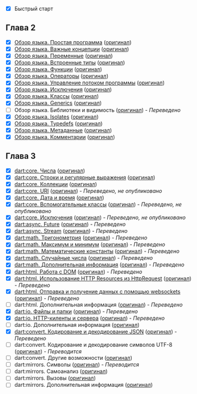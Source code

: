 - [x] Быстрый старт

## Глава 2

- [x] [Обзор языка. Простая программа](http://rudart.in/up-and-running/38/) ([оригинал](https://www.dartlang.org/docs/dart-up-and-running/contents/ch02.html#main-print))
- [x] [Обзор языка. Важные концепции](http://rudart.in/up-and-running/42/) ([оригинал](https://www.dartlang.org/docs/dart-up-and-running/contents/ch02.html#ch02-concepts))
- [x] [Обзор языка. Переменные](http://rudart.in/up-and-running/49/) ([оригинал](https://www.dartlang.org/docs/dart-up-and-running/contents/ch02.html#variables))
- [x] [Обзор языка. Встроенные типы](http://rudart.in/up-and-running/70/) ([оригинал](https://www.dartlang.org/docs/dart-up-and-running/contents/ch02.html#built-in-types))
- [x] [Обзор языка. Функции](http://rudart.in/up-and-running/75/) ([оригинал](https://www.dartlang.org/docs/dart-up-and-running/contents/ch02.html#functions))
- [x] [Обзор языка. Операторы](http://rudart.in/up-and-running/82/) ([оригинал](https://www.dartlang.org/docs/dart-up-and-running/contents/ch02.html#operators))
- [x] [Обзор языка. Управление потоком программы](http://rudart.in/up-and-running/89/) ([оригинал](https://www.dartlang.org/docs/dart-up-and-running/contents/ch02.html#control-flow-statements))
- [x] [Обзор языка. Исключения](http://rudart.in/up-and-running/93/) ([оригинал](https://www.dartlang.org/docs/dart-up-and-running/contents/ch02.html#exceptions))
- [x] [Обзор языка. Классы](http://rudart.in/up-and-running/100/) ([оригинал](https://www.dartlang.org/docs/dart-up-and-running/contents/ch02.html#classes))
- [x] [Обзор языка. Generics](http://rudart.in/up-and-running/107/) ([оригинал](https://www.dartlang.org/docs/dart-up-and-running/contents/ch02.html#generics))
- [ ] Обзор языка. Библиотеки и видимость ([оригинал](https://www.dartlang.org/docs/dart-up-and-running/contents/ch02.html#libraries)) - *Переведено*
- [x] [Обзор языка. Isolates](http://rudart.in/up-and-running/112/) ([оригинал](https://www.dartlang.org/docs/dart-up-and-running/contents/ch02.html#isolates))
- [x] [Обзор языка. Typedefs](http://rudart.in/up-and-running/115/) ([оригинал](https://www.dartlang.org/docs/dart-up-and-running/contents/ch02.html#typedefs))
- [x] [Обзор языка. Метаданные](http://rudart.in/up-and-running/119/) ([оригинал](https://www.dartlang.org/docs/dart-up-and-running/contents/ch02.html#ch02-metadata))
- [x] [Обзор языка. Комментарии](http://rudart.in/up-and-running/134/) ([оригинал](https://www.dartlang.org/docs/dart-up-and-running/contents/ch02.html#comments))

## Глава 3

- [x] [dart:core. Числа](http://rudart.in/up-and-running/137/) ([оригинал](https://www.dartlang.org/docs/dart-up-and-running/contents/ch03.html#ch03-numbers))
- [x] [dart:core. Строки и регулярные выражения](http://rudart.in/up-and-running/141/) ([оригинал](https://www.dartlang.org/docs/dart-up-and-running/contents/ch03.html#ch03-strings-and-regular-expressions))
- [x] [dart:core. Коллекции](http://rudart.in/up-and-running/146/) ([оригинал](https://www.dartlang.org/docs/dart-up-and-running/contents/ch03.html#ch03-collections))
- [x] [dart:core. URI]( http://rudart.in/up-and-running/152/) ([оригинал](https://www.dartlang.org/docs/dart-up-and-running/contents/ch03.html#ch03-uri)) - *Переведено, не опубликовано*
- [x] [dart:core. Дата и время](http://rudart.in/up-and-running/162/) ([оригинал](https://www.dartlang.org/docs/dart-up-and-running/contents/ch03.html#ch03-dates-and-times))
- [x] [dart:core. Вспомогательные классы](http://rudart.in/up-and-running/155/) ([оригинал](https://www.dartlang.org/docs/dart-up-and-running/contents/ch03.html#ch03-utility-interfaces)) - *Переведено, не опубликовано*
- [x] [dart:core. Исключения](http://rudart.in/up-and-running/159/) ([оригинал](https://www.dartlang.org/docs/dart-up-and-running/contents/ch03.html#ch03-exceptions)) - *Переведено, не опубликовано*
- [x] [dart:async. Future](http://rudart.in/up-and-running/177/) ([оригинал](https://www.dartlang.org/docs/dart-up-and-running/contents/ch03.html#ch03-futures)) - *Переведено*
- [x] [dart:async. Stream](http://rudart.in/up-and-running/165/) ([оригинал](https://www.dartlang.org/docs/dart-up-and-running/contents/ch03.html#ch03-streams)) - *Переведено*
- [x] [dart:math. Тригонометрия](http://rudart.in/up-and-running/168/#_0) ([оригинал](https://www.dartlang.org/docs/dart-up-and-running/contents/ch03.html#ch03-trigonometry)) - *Переведено*
- [x] [dart:math. Максимум и минимум](http://rudart.in/up-and-running/168/#_1) ([оригинал](https://www.dartlang.org/docs/dart-up-and-running/contents/ch03.html#ch03-maximum-and-minimum)) - *Переведено*
- [x] [dart:math. Математические константы](http://rudart.in/up-and-running/168/#_2) ([оригинал](https://www.dartlang.org/docs/dart-up-and-running/contents/ch03.html#ch03-math-constants)) - *Переведено*
- [x] [dart:math. Случайные числа](http://rudart.in/up-and-running/168/#_3) ([оригинал](https://www.dartlang.org/docs/dart-up-and-running/contents/ch03.html#ch03-random-numbers)) - *Переведено*
- [x] [dart:math. Дополнительная информация](http://rudart.in/up-and-running/168/#_4) ([оригинал](https://www.dartlang.org/docs/dart-up-and-running/contents/ch03.html#ch03-more-information-7)) - *Переведено*
- [x] [dart:html. Работа с DOM](http://rudart.in/up-and-running/180/) ([оригинал](https://www.dartlang.org/docs/dart-up-and-running/contents/ch03.html#ch03-manipulating-the-dom)) - *Переведено*
- [x] [dart:html. Использование HTTP Resources из HttpRequest](http://rudart.in/up-and-running/185/) ([оригинал](https://www.dartlang.org/docs/dart-up-and-running/contents/ch03.html#ch03-httprequest)) - *Переведено*
- [x] [dart:html. Отправка и получение данных с помощью websockets]( http://rudart.in/up-and-running/189/) ([оригинал](https://www.dartlang.org/docs/dart-up-and-running/contents/ch03.html#ch03-websockets)) - *Переведено*
- [ ] dart:html. Дополнительная информация ([оригинал](https://www.dartlang.org/docs/dart-up-and-running/contents/ch03.html#ch03-more-information-html)) - *Переведено*
- [x] [dart:io. Файлы и папки](http://rudart.in/up-and-running/193/) ([оригинал](https://www.dartlang.org/docs/dart-up-and-running/contents/ch03.html#ch03-files-and-directories)) - *Переведено*
- [x] [dart:io. HTTP-киленты и сервера](http://rudart.in/up-and-running/196/) ([оригинал](https://www.dartlang.org/docs/dart-up-and-running/contents/ch03.html#ch03-io-http)) - *Переведено*
- [ ] dart:io. Дополнительная информация ([оригинал](https://www.dartlang.org/docs/dart-up-and-running/contents/ch03.html#ch03-more-information-io))
- [x] [dart:convert. Кодирование и декодирование JSON](http://rudart.in/up-and-running/199/) ([оригинал](https://www.dartlang.org/docs/dart-up-and-running/contents/ch03.html#ch03-json)) - *Переведено*
- [ ] dart:convert. Кодирование и декодирование символов UTF-8 ([оригинал](https://www.dartlang.org/docs/dart-up-and-running/contents/ch03.html#ch03-utf)) - *Переводится*
- [ ] dart:convert. Другие возможности ([оригинал](https://www.dartlang.org/docs/dart-up-and-running/contents/ch03.html#ch03-utf-other))
- [ ] dart:mirrors. Символы ([оригинал](https://www.dartlang.org/docs/dart-up-and-running/contents/ch03.html#ch03-mirrors-symbols)) - *Переводится*
- [ ] dart:mirrors. Самоанализ ([оригинал](https://www.dartlang.org/docs/dart-up-and-running/contents/ch03.html#ch03-mirrors-introspection))
- [ ] dart:mirrors. Вызовы ([оригинал](https://www.dartlang.org/docs/dart-up-and-running/contents/ch03.html#ch03-mirrors-invocation))
- [ ] dart:mirrors. Дополнительная информация ([оригинал](https://www.dartlang.org/docs/dart-up-and-running/contents/ch03.html#ch03-more-information-mirrors))
